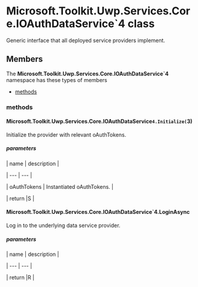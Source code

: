 
# Microsoft.Toolkit.Uwp.Services.Core.IOAuthDataService`4 class

Generic interface that all deployed service providers implement.

## Members

The **Microsoft.Toolkit.Uwp.Services.Core.IOAuthDataService`4** namespace has these types of members

* [methods](#methods)

### methods

#### Microsoft.Toolkit.Uwp.Services.Core.IOAuthDataService`4.Initialize(`3)

Initialize the provider with relevant oAuthTokens.

##### parameters




| name | description |

| --- | --- |

| oAuthTokens | Instantiated oAuthTokens. |

| return |S |

#### Microsoft.Toolkit.Uwp.Services.Core.IOAuthDataService`4.LoginAsync

Log in to the underlying data service provider.

##### parameters




| name | description |

| --- | --- |

| return |R |
